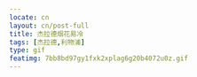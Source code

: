 ```yaml
---
locate: cn
layout: cn/post-full
title: 杰拉德烟花易冷
tags: [杰拉德,利物浦]
type: gif
featimg: 7bb8bd97gy1fxk2xplag6g20b4072u0z.gif
---
```

